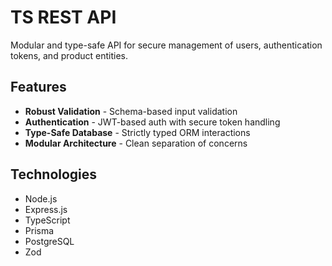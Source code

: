 # TS REST API

Modular and type-safe API for secure management of users, authentication tokens, and product entities.

## Features

- **Robust Validation** - Schema-based input validation
- **Authentication** - JWT-based auth with secure token handling
- **Type-Safe Database** - Strictly typed ORM interactions
- **Modular Architecture** - Clean separation of concerns

## Technologies

- Node.js
- Express.js
- TypeScript
- Prisma
- PostgreSQL
- Zod
